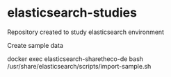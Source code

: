# elasticsearch-studies
Repository created to study elasticsearch environment

Create sample data

docker exec elasticsearch-sharetheco-de bash /usr/share/elasticsearch/scripts/import-sample.sh

